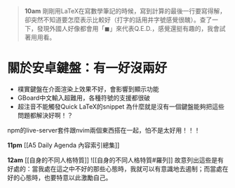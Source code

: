 > **10am** 
剛剛用LaTeX在寫數學筆記的時候，寫到計算的最後一行要寫得解，卻突然不知道要怎麼表示比較好（打字的話用井字號感覺很醜）。查了一下，發現外國人好像都會用「$\blacksquare$」來代表Q.E.D.，感覺還挺有趣的，我會試著用用看。

# 關於安卓鍵盤：有一好沒兩好
- 樸實鍵盤在介面渲染上效果不好，會影響到顯示功能
- GBoard中文輸入超難用，各種符號的支援都很破
- 超注音不能觸發Quick LaTeX的snippet
為什麼就是沒有一個鍵盤能夠把這些問題都解決好啊！？

npm的live-server套件跟nvim兩個東西搭在一起，怕不是太好用！！！

**11pm**
[[A5 Daily Agenda 內容索引總集]]

**12am**
[[自身的不同人格特質]]
![[自身的不同人格特質#羅列]]
故意列出這些是有好處的：當我處在這之中不好的那些心態時，我就可以有意識地去遏制；而當處在好的心態時，也要特意以此激勵自己。